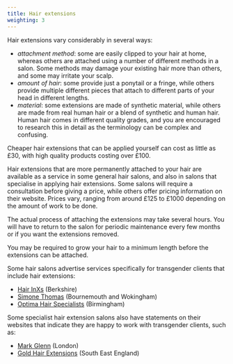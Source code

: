 ```yaml
---
title: Hair extensions
weighting: 3
---
```


Hair extensions vary considerably in several ways:

- *attachment method*: some are easily clipped to your hair at home, whereas others are attached using a number of different methods in a salon. Some methods may damage your existing hair more than others, and some may irritate your scalp.
- *amount of hair*: some provide just a ponytail or a fringe, while others provide multiple different pieces that attach to different parts of your head in different lengths.
- *material*: some extensions are made of synthetic material, while others are made from real human hair or a blend of synthetic and human hair. Human hair comes in different quality grades, and you are encouraged to research this in detail as the terminology can be complex and confusing.

Cheaper hair extensions that can be applied yourself can cost as little as £30, with high quality products costing over £100.

Hair extensions that are more permanently attached to your hair are available as a service in some general hair salons, and also in salons that specialise in applying hair extensions. Some salons will require a consultation before giving a price, while others  offer pricing information on their website. Prices vary, ranging from around £125 to £1000 depending on the amount of work to be done.

The actual process of attaching the extensions may take several hours. You will have to return to the salon for periodic maintenance every few months or if you want the extensions removed.

You may be required to grow your hair to a minimum length before the extensions can be attached.

Some hair salons advertise services specifically for transgender clients that include hair extensions:

- [Hair InXs](http://www.hairinxs.com/transgender.html) (Berkshire)
- [Simone Thomas](https://www.simonethomas.com/transgender-hair-salon/) (Bournemouth and Wokingham)
- [Optima Hair Specialists](http://www.optimahair.co.uk/hair-loss-services/women/transgender/) (Birmingham)

Some specialist hair extension salons also have statements on their websites that indicate they are happy to work with transgender clients, such as:

- [Mark Glenn](http://www.markglenn.com) (London)
- [Gold Hair Extensions](http://www.goldhairextensions.com) (South East England)
